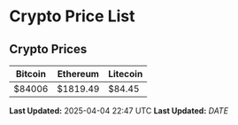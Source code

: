 # Crypto Price List

## Crypto Prices
| Bitcoin | Ethereum | Litecoin |
| ------- | -------- | -------- |
| $84006 | $1819.49 | $84.45 |
**Last Updated:** 2025-04-04 22:47 UTC
**Last Updated:** $DATE$
